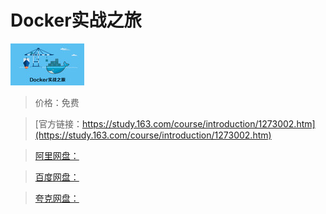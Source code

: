# Docker实战之旅

![img](../../../assets/study163/free/6630522407932735738.png)

> 价格：免费

> [官方链接：https://study.163.com/course/introduction/1273002.htm](https://study.163.com/course/introduction/1273002.htm)

> [阿里网盘：]()

> [百度网盘：]()

> [夸克网盘：]()
